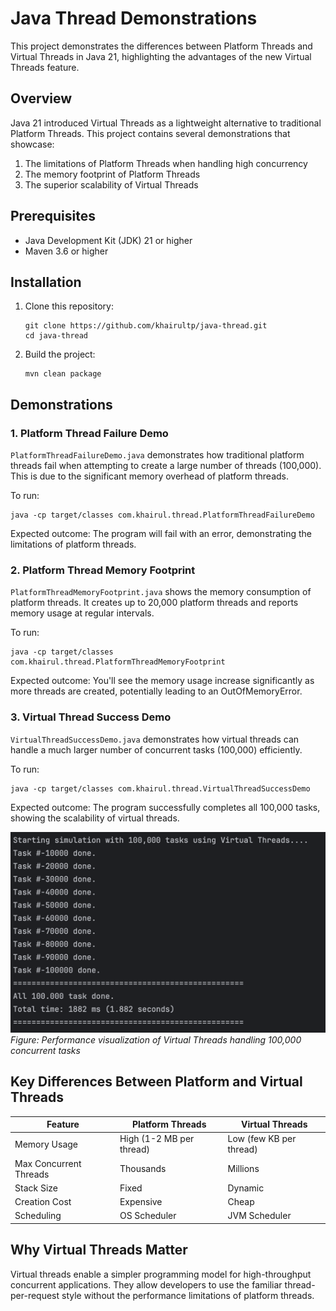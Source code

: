 # Java Thread Demonstrations

This project demonstrates the differences between Platform Threads and Virtual Threads in Java 21, highlighting the advantages of the new Virtual Threads feature.

## Overview

Java 21 introduced Virtual Threads as a lightweight alternative to traditional Platform Threads. This project contains several demonstrations that showcase:

1. The limitations of Platform Threads when handling high concurrency
2. The memory footprint of Platform Threads
3. The superior scalability of Virtual Threads

## Prerequisites

- Java Development Kit (JDK) 21 or higher
- Maven 3.6 or higher

## Installation

1. Clone this repository:
   ```
   git clone https://github.com/khairultp/java-thread.git
   cd java-thread
   ```

2. Build the project:
   ```
   mvn clean package
   ```

## Demonstrations

### 1. Platform Thread Failure Demo

`PlatformThreadFailureDemo.java` demonstrates how traditional platform threads fail when attempting to create a large number of threads (100,000). This is due to the significant memory overhead of platform threads.

To run:
```
java -cp target/classes com.khairul.thread.PlatformThreadFailureDemo
```

Expected outcome: The program will fail with an error, demonstrating the limitations of platform threads.

### 2. Platform Thread Memory Footprint

`PlatformThreadMemoryFootprint.java` shows the memory consumption of platform threads. It creates up to 20,000 platform threads and reports memory usage at regular intervals.

To run:
```
java -cp target/classes com.khairul.thread.PlatformThreadMemoryFootprint
```

Expected outcome: You'll see the memory usage increase significantly as more threads are created, potentially leading to an OutOfMemoryError.

### 3. Virtual Thread Success Demo

`VirtualThreadSuccessDemo.java` demonstrates how virtual threads can handle a much larger number of concurrent tasks (100,000) efficiently.

To run:
```
java -cp target/classes com.khairul.thread.VirtualThreadSuccessDemo
```

Expected outcome: The program successfully completes all 100,000 tasks, showing the scalability of virtual threads.

![Virtual Threads handling 100,000 concurrent tasks](vt-100k.png)
*Figure: Performance visualization of Virtual Threads handling 100,000 concurrent tasks*

## Key Differences Between Platform and Virtual Threads

| Feature | Platform Threads | Virtual Threads |
|---------|-----------------|----------------|
| Memory Usage | High (1-2 MB per thread) | Low (few KB per thread) |
| Max Concurrent Threads | Thousands | Millions |
| Stack Size | Fixed | Dynamic |
| Creation Cost | Expensive | Cheap |
| Scheduling | OS Scheduler | JVM Scheduler |

## Why Virtual Threads Matter

Virtual threads enable a simpler programming model for high-throughput concurrent applications. They allow developers to use the familiar thread-per-request style without the performance limitations of platform threads.
